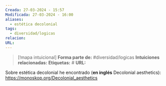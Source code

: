 ```yaml
---
Creada: 27-03-2024 - 15:57
Modificada: 27-03-2024 - 16:00
aliases:
  - estética decolonial
tags:
  - diversidad/logicas
relacion: 
URL:
---
```


> [!mapa intuicional]
> **Forma parte de:** #diversidad/logicas 
> **Intuiciones relacionadas:** 
> **Etiquetas:** #
> **URL:** 

Sobre estética decolonial he encontrado (**en inglés** Decolonial aesthetics):
https://monoskop.org/Decolonial_aesthetics


